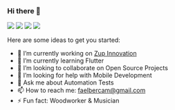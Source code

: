 ### Hi there 👋

[<img src="https://img.shields.io/badge/linkedin-%230077B5.svg?&style=for-the-badge&logo=linkedin&logoColor=white" />](https://www.linkedin.com/in/rafael-ber%C3%A7am-918a4718/)
[<img src="https://img.shields.io/badge/gmail-D14836?&style=for-the-badge&logo=gmail&logoColor=white" />](faelbercam@gmail.com)
[<img src="https://img.shields.io/badge/medium-%2312100E.svg?&style=for-the-badge&logo=medium&logoColor=white" />](https://medium.com/@rafaelberam)
[<img src="https://img.shields.io/badge/DEV.TO-%230A0A0A.svg?&style=for-the-badge&logo=dev-dot-to&logoColor=white" />](https://dev.to/rafaelbercam)

Here are some ideas to get you started:

- 🔭 I’m currently working on [Zup Innovation](https://github.com/ZupIT)
- 🌱 I’m currently learning Flutter
- 👯 I’m looking to collaborate on Open Source Projects
- 🤔 I’m looking for help with Mobile Development
- 💬 Ask me about Automation Tests
- 📫 How to reach me: faelbercam@gmail.com
- ⚡ Fun fact: Woodworker & Musician
